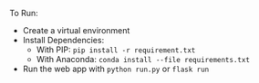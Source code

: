 To Run:
- Create a virtual environment
- Install Dependencies: 
  - With PIP: `pip install -r requirement.txt`
  - With Anaconda: `conda install --file requirements.txt`
- Run the web app with
  `python run.py` or `flask run`